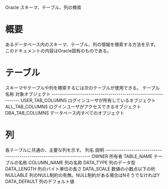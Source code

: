 Oracle スキーマ、テーブル、列の検索

# 概要
あるデータベース内のスキーマ、テーブル、列の情報を検索する方法を示す。
このドキュメントの内容はOracle固有のものである。

# テーブル
スキーマやテーブルや列を検索するには次のテーブルが使用できる。
    テーブル名称     対象オブジェクト
    --------------------------------------------------------------
    USER_TAB_COLUMNS ログインユーザが所有しているオブジェクト
    ALL_TAB_COLUMNS  ログインユーザがアクセスできるオブジェクト
    DBA_TAB_COLUMNS  データベース内すべてのオブジェクト

# 列
各テーブルに共通の、主要な列を示す。
    列名            説明
    ----------------------------------------------------------------------
    OWNER         所有者
    TABLE_NAME    テーブルの名称
    COLUMN_NAME   列の名称
    DATA_TYPE     列のデータ型 
    DATA_LENGTH   列のバイト単位の長さ 
    DATA_SCALE    数値の小数点以下の桁 
    NULLABLE      列のNULL制約の有無。NULL制約がある場合はNそうでなければY
    DATA_DEFAULT  列のデフォルト値 
